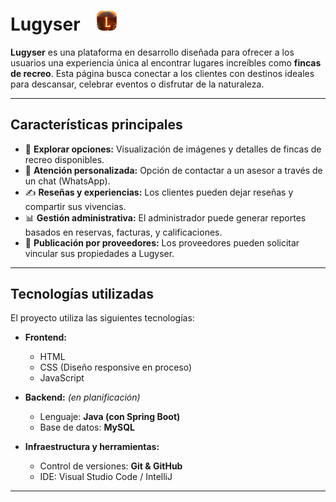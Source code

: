 # Lugyser     <img src="https://github.com/Alex-Pineda/Lugyser/blob/master/imagenes/Lugyser.JPG" alt="Lugyser" width="32" style="border-radius: 30%; margin-left: 20px;" />




**Lugyser** es una plataforma en desarrollo diseñada para ofrecer a los usuarios una experiencia única al encontrar lugares increíbles
como **fincas de recreo**. Esta página busca conectar a los clientes con destinos ideales para descansar, celebrar eventos o disfrutar de la naturaleza.

---

## Características principales  

- 📌 **Explorar opciones:** Visualización de imágenes y detalles de fincas de recreo disponibles.  
- 💬 **Atención personalizada:** Opción de contactar a un asesor a través de un chat (WhatsApp).
- ✍️ **Reseñas y experiencias:** Los clientes pueden dejar reseñas y compartir sus vivencias.  
- 📊 **Gestión administrativa:** El administrador puede generar reportes basados en reservas, facturas, y calificaciones.  
- 🏡 **Publicación por proveedores:** Los proveedores pueden solicitar vincular sus propiedades a Lugyser.

---

## Tecnologías utilizadas  

El proyecto utiliza las siguientes tecnologías:  

- **Frontend:**  
  - HTML  
  - CSS (Diseño responsive en proceso)  
  - JavaScript  

- **Backend:** *(en planificación)*  
  - Lenguaje: **Java (con Spring Boot)**  
  - Base de datos: **MySQL**  

- **Infraestructura y herramientas:**  
  - Control de versiones: **Git & GitHub**  
  - IDE: Visual Studio Code / IntelliJ  

---
